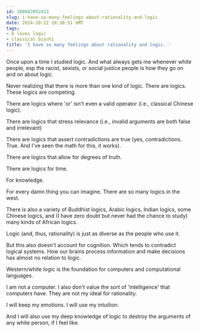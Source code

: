 ```yaml
---
id: 100682092413
slug: i-have-so-many-feelings-about-rationality-and-logic
date: 2014-10-22 18:30:51 GMT
tags:
- b loves logic
- classical biyuti
title: 'I have so many feelings about rationality and logic. '
---
```

<p>Once upon a time I studied logic. And what always gets me whenever white people, esp the racist, sexists, or social justice people is how they go on and on about logic. </p>&#13;
<p>Never realizing that there is more than one kind of logic. There are logics. These logics are competing. </p>&#13;
<p>There are logics where 'or' isn't even a valid operator (i.e., classical Chinese logic). </p>&#13;
<p>There are logics that stress relevance (i.e., invalid arguments are both false and irrelevant)</p>&#13;
<p>There are logics that assert contradictions are true (yes, contradictions. True. And I've seen the math for this, it works). </p>&#13;
<p>There are logics that allow for degrees of truth. </p>&#13;
<p>There are logics for time. </p>&#13;
<p>For knowledge. </p>&#13;
<p>For every damn thing you can imagine. There are so many logics in the west.</p>&#13;
<p>There is also a variety of Buddhist logics, Arabic logics, Indian logics, some Chinese logics, and (I have zero doubt but never had the chance to study) many kinds of African logics. </p>&#13;
<p>Logic (and, thus, rationality) is just as diverse as the people who use it. </p>&#13;
<p>But this also doesn't account for cognition. Which tends to contradict logical systems. How our brains process information and make decisions has almost no relation to logic. </p>&#13;
<p>Western/white logic is the foundation for computers and computational languages. </p>&#13;
<p>I am not a computer. I also don't value the sort of 'intelligence' that computers have. They are not my ideal for rationality. </p>&#13;
<p>I will keep my emotions. I will use my intuition. </p>&#13;
<p>And I will also use my deep knowledge of logic to destroy the arguments of any white person, if I feel like. </p>